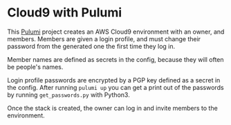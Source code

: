 # Cloud9 with Pulumi

This [Pulumi](pulumi.com/) project creates an AWS Cloud9 environment with an owner, and members. Members are given a login profile, and must change their password from the generated one the first time they log in.

Member names are defined as secrets in the config, because they will often be people's names.

Login profile passwords are encrypted by a PGP key defined as a secret in the config. After running `pulumi up` you can get a print out of the passwords by running `get_passwords.py` with Python3.

Once the stack is created, the owner can log in and invite members to the environment.

